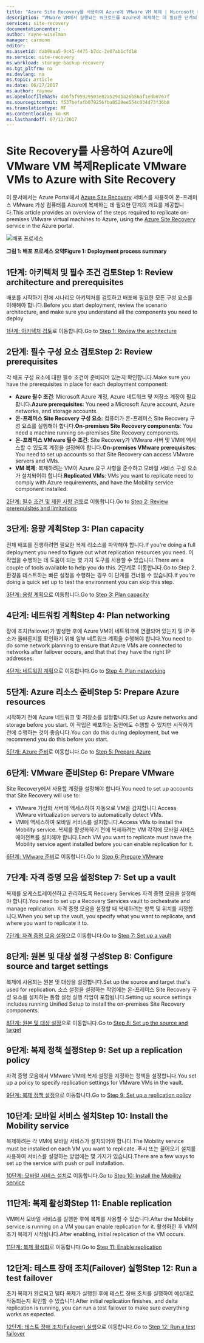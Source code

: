 ```yaml
---
title: "Azure Site Recovery를 사용하여 Azure에 VMware VM 복제 | Microsoft Docs"
description: "VMware VM에서 실행되는 워크로드를 Azure에 복제하는 데 필요한 단계의 개요 제공"
services: site-recovery
documentationcenter: 
author: rayne-wiselman
manager: carmonm
editor: 
ms.assetid: dab98aa5-9c41-4475-b7dc-2e07ab1cfd18
ms.service: site-recovery
ms.workload: storage-backup-recovery
ms.tgt_pltfrm: na
ms.devlang: na
ms.topic: article
ms.date: 06/27/2017
ms.author: raynew
ms.openlocfilehash: db6f5f95929503e82a529dba26b56af1edb0767f
ms.sourcegitcommit: f537befafb079256fba0529ee554c034d73f36b0
ms.translationtype: MT
ms.contentlocale: ko-KR
ms.lasthandoff: 07/11/2017
---
```

# <a name="replicate-vmware-vms-to-azure-with-site-recovery"></a><span data-ttu-id="aff22-103">Site Recovery를 사용하여 Azure에 VMware VM 복제</span><span class="sxs-lookup"><span data-stu-id="aff22-103">Replicate VMware VMs to Azure with Site Recovery</span></span>

<span data-ttu-id="aff22-104">이 문서에서는 Azure Portal에서 [Azure Site Recovery](site-recovery-overview.md) 서비스를 사용하여 온-프레미스 VMware 가상 컴퓨터를 Azure에 복제하는 데 필요한 단계의 개요를 제공합니다.</span><span class="sxs-lookup"><span data-stu-id="aff22-104">This article provides an overview of the steps required to replicate on-premises VMware virtual machines to Azure, using the [Azure Site Recovery](site-recovery-overview.md) service in the Azure portal.</span></span>


![배포 프로세스](./media/vmware-walkthrough-overview/vmware-to-azure-process.png)

<span data-ttu-id="aff22-106">**그림 1: 배포 프로세스 요약**</span><span class="sxs-lookup"><span data-stu-id="aff22-106">**Figure 1: Deployment process summary**</span></span>

## <a name="step-1-review-architecture-and-prerequisites"></a><span data-ttu-id="aff22-107">1단계: 아키텍처 및 필수 조건 검토</span><span class="sxs-lookup"><span data-stu-id="aff22-107">Step 1: Review architecture and prerequisites</span></span>

<span data-ttu-id="aff22-108">배포를 시작하기 전에 시나리오 아키텍처를 검토하고 배포에 필요한 모든 구성 요소를 이해해야 합니다.</span><span class="sxs-lookup"><span data-stu-id="aff22-108">Before you start deployment, review the scenario architecture, and make sure you understand all the components you need to deploy</span></span>

<span data-ttu-id="aff22-109">[1단계: 아키텍처 검토](vmware-walkthrough-architecture.md)로 이동합니다.</span><span class="sxs-lookup"><span data-stu-id="aff22-109">Go to [Step 1: Review the architecture](vmware-walkthrough-architecture.md)</span></span>


## <a name="step-2-review-prerequisites"></a><span data-ttu-id="aff22-110">2단계: 필수 구성 요소 검토</span><span class="sxs-lookup"><span data-stu-id="aff22-110">Step 2: Review prerequisites</span></span>

<span data-ttu-id="aff22-111">각 배포 구성 요소에 대한 필수 조건이 준비되어 있는지 확인합니다.</span><span class="sxs-lookup"><span data-stu-id="aff22-111">Make sure you have the prerequisites in place for each deployment component:</span></span>

- <span data-ttu-id="aff22-112">**Azure 필수 조건**: Microsoft Azure 계정, Azure 네트워크 및 저장소 계정이 필요합니다.</span><span class="sxs-lookup"><span data-stu-id="aff22-112">**Azure prerequisites**: You need a Microsoft Azure account, Azure networks, and storage accounts.</span></span>
- <span data-ttu-id="aff22-113">**온-프레미스 Site Recovery 구성 요소**: 컴퓨터가 온-프레미스 Site Recovery 구성 요소를 실행해야 합니다.</span><span class="sxs-lookup"><span data-stu-id="aff22-113">**On-premises Site Recovery components**: You need a machine running on-premises Site Recovery components.</span></span>
- <span data-ttu-id="aff22-114">**온-프레미스 VMware 필수 조건**: Site Recovery가 VMware 서버 및 VM에 액세스할 수 있도록 계정을 설정해야 합니다.</span><span class="sxs-lookup"><span data-stu-id="aff22-114">**On-premises VMware prerequisites**: You need to set up accounts so that Site Recovery can access VMware servers and VMs.</span></span>
- <span data-ttu-id="aff22-115">**VM 복제**: 복제하려는 VM이 Azure 요구 사항을 준수하고 모바일 서비스 구성 요소가 설치되어야 합니다.</span><span class="sxs-lookup"><span data-stu-id="aff22-115">**Replicated VMs**: VMs you want to replicate need to comply with Azure requirements, and have the Mobility service component installed.</span></span>

<span data-ttu-id="aff22-116">[2단계: 필수 조건 및 제한 사항 검토](vmware-walkthrough-prerequisites.md)로 이동합니다.</span><span class="sxs-lookup"><span data-stu-id="aff22-116">Go to [Step 2: Review prerequisites and limitations](vmware-walkthrough-prerequisites.md)</span></span>

## <a name="step-3-plan-capacity"></a><span data-ttu-id="aff22-117">3단계: 용량 계획</span><span class="sxs-lookup"><span data-stu-id="aff22-117">Step 3: Plan capacity</span></span>

<span data-ttu-id="aff22-118">전체 배포를 진행하려면 필요한 복제 리소스를 파악해야 합니다.</span><span class="sxs-lookup"><span data-stu-id="aff22-118">If you're doing a full deployment you need to figure out what replication resources you need.</span></span> <span data-ttu-id="aff22-119">이 작업을 수행하는 데 도움이 되는 몇 가지 도구를 사용할 수 있습니다.</span><span class="sxs-lookup"><span data-stu-id="aff22-119">There are a couple of tools available to help you do this.</span></span> <span data-ttu-id="aff22-120">2단계로 이동합니다.</span><span class="sxs-lookup"><span data-stu-id="aff22-120">Go to Step 2.</span></span> <span data-ttu-id="aff22-121">환경을 테스트하는 빠른 설정을 수행하는 경우 이 단계를 건너뛸 수 있습니다.</span><span class="sxs-lookup"><span data-stu-id="aff22-121">If you're doing a quick set up to test the environment you can skip this step.</span></span>

<span data-ttu-id="aff22-122">[3단계: 용량 계획](vmware-walkthrough-capacity.md)으로 이동합니다.</span><span class="sxs-lookup"><span data-stu-id="aff22-122">Go to [Step 3: Plan capacity](vmware-walkthrough-capacity.md)</span></span>

## <a name="step-4-plan-networking"></a><span data-ttu-id="aff22-123">4단계: 네트워킹 계획</span><span class="sxs-lookup"><span data-stu-id="aff22-123">Step 4: Plan networking</span></span>

<span data-ttu-id="aff22-124">장애 조치(failover)가 발생한 후에 Azure VM이 네트워크에 연결되어 있는지 및 IP 주소가 올바른지를 확인하기 위해 일부 네트워크 계획을 수행해야 합니다.</span><span class="sxs-lookup"><span data-stu-id="aff22-124">You need to do some network planning to ensure that Azure VMs are connected to networks after failover occurs, and  that that they have the right IP addresses.</span></span>

<span data-ttu-id="aff22-125">[4단계: 네트워킹 계획](vmware-walkthrough-network.md)으로 이동합니다.</span><span class="sxs-lookup"><span data-stu-id="aff22-125">Go to [Step 4: Plan networking](vmware-walkthrough-network.md)</span></span>

##  <a name="step-5-prepare-azure-resources"></a><span data-ttu-id="aff22-126">5단계: Azure 리소스 준비</span><span class="sxs-lookup"><span data-stu-id="aff22-126">Step 5: Prepare Azure resources</span></span>

<span data-ttu-id="aff22-127">시작하기 전에 Azure 네트워크 및 저장소를 설정합니다.</span><span class="sxs-lookup"><span data-stu-id="aff22-127">Set up Azure networks and storage before you start.</span></span> <span data-ttu-id="aff22-128">이 작업은 배포하는 동안에도 수행할 수 있지만 시작하기 전에 수행하는 것이 좋습니다.</span><span class="sxs-lookup"><span data-stu-id="aff22-128">You can do this during deployment, but we recommend you do this before you start.</span></span>

<span data-ttu-id="aff22-129">[5단계: Azure 준비](vmware-walkthrough-prepare-azure.md)로 이동합니다.</span><span class="sxs-lookup"><span data-stu-id="aff22-129">Go to [Step 5: Prepare Azure](vmware-walkthrough-prepare-azure.md)</span></span>


## <a name="step-6-prepare-vmware"></a><span data-ttu-id="aff22-130">6단계: VMware 준비</span><span class="sxs-lookup"><span data-stu-id="aff22-130">Step 6: Prepare VMware</span></span>

<span data-ttu-id="aff22-131">Site Recovery에서 사용할 계정을 설정해야 합니다.</span><span class="sxs-lookup"><span data-stu-id="aff22-131">You need to set up accounts that Site Recovery will use to:</span></span>

- <span data-ttu-id="aff22-132">VMware 가상화 서버에 액세스하여 자동으로 VM을 감지합니다.</span><span class="sxs-lookup"><span data-stu-id="aff22-132">Access VMware virtualization servers to automatically detect VMs.</span></span>
- <span data-ttu-id="aff22-133">VM에 액세스하여 모바일 서비스를 설치합니다.</span><span class="sxs-lookup"><span data-stu-id="aff22-133">Access VMs to install the Mobility service.</span></span> <span data-ttu-id="aff22-134">복제를 활성화하기 전에 복제하려는 VM 각각에 모바일 서비스 에이전트를 설치해야 합니다.</span><span class="sxs-lookup"><span data-stu-id="aff22-134">Each VM you want to replicate must have the Mobility service agent installed before you can enable replication for it.</span></span>

<span data-ttu-id="aff22-135">[6단계: VMware 준비](vmware-walkthrough-prepare-vmware.md)로 이동합니다.</span><span class="sxs-lookup"><span data-stu-id="aff22-135">Go to [Step 6: Prepare VMware](vmware-walkthrough-prepare-vmware.md)</span></span>

## <a name="step-7-set-up-a-vault"></a><span data-ttu-id="aff22-136">7단계: 자격 증명 모음 설정</span><span class="sxs-lookup"><span data-stu-id="aff22-136">Step 7: Set up a vault</span></span>

<span data-ttu-id="aff22-137">복제를 오케스트레이션하고 관리하도록 Recovery Services 자격 증명 모음을 설정해야 합니다.</span><span class="sxs-lookup"><span data-stu-id="aff22-137">You need to set up a Recovery Services vault to orchestrate and manage replication.</span></span> <span data-ttu-id="aff22-138">자격 증명 모음을 설정할 때 복제하려는 항목 및 위치를 지정합니다.</span><span class="sxs-lookup"><span data-stu-id="aff22-138">When you set up the vault, you specify what you want to replicate, and where you want to replicate it to.</span></span>

<span data-ttu-id="aff22-139">[7단계: 자격 증명 모음 설정](vmware-walkthrough-create-vault.md)으로 이동합니다.</span><span class="sxs-lookup"><span data-stu-id="aff22-139">Go to [Step 7: Set up a vault](vmware-walkthrough-create-vault.md)</span></span>

## <a name="step-8-configure-source-and-target-settings"></a><span data-ttu-id="aff22-140">8단계: 원본 및 대상 설정 구성</span><span class="sxs-lookup"><span data-stu-id="aff22-140">Step 8: Configure source and target settings</span></span>

<span data-ttu-id="aff22-141">복제에 사용되는 원본 및 대상을 설정합니다.</span><span class="sxs-lookup"><span data-stu-id="aff22-141">Set up the source and target that's used for replication.</span></span> <span data-ttu-id="aff22-142">소스 설정을 설정하는 작업에는 온-프레미스 Site Recovery 구성 요소를 설치하는 통합 설정 실행 작업이 포함됩니다.</span><span class="sxs-lookup"><span data-stu-id="aff22-142">Setting up source settings includes running Unified Setup to install the on-premises Site Recovery components.</span></span>

<span data-ttu-id="aff22-143">[8단계: 원본 및 대상 설정](vmware-walkthrough-source-target.md)으로 이동합니다.</span><span class="sxs-lookup"><span data-stu-id="aff22-143">Go to [Step 8: Set up the source and target](vmware-walkthrough-source-target.md)</span></span>

## <a name="step-9-set-up-a-replication-policy"></a><span data-ttu-id="aff22-144">9단계: 복제 정책 설정</span><span class="sxs-lookup"><span data-stu-id="aff22-144">Step 9: Set up a replication policy</span></span>

<span data-ttu-id="aff22-145">자격 증명 모음에서 VMware VM에 복제 설정을 지정하는 정책을 설정합니다.</span><span class="sxs-lookup"><span data-stu-id="aff22-145">You set up a policy to specify replication settings for VMware VMs in the vault.</span></span>

<span data-ttu-id="aff22-146">[9단계: 복제 정책 설정](vmware-walkthrough-replication.md)으로 이동합니다.</span><span class="sxs-lookup"><span data-stu-id="aff22-146">Go to [Step 9: Set up a replication policy](vmware-walkthrough-replication.md)</span></span>

## <a name="step-10-install-the-mobility-service"></a><span data-ttu-id="aff22-147">10단계: 모바일 서비스 설치</span><span class="sxs-lookup"><span data-stu-id="aff22-147">Step 10: Install the Mobility service</span></span>

<span data-ttu-id="aff22-148">복제하려는 각 VM에 모바일 서비스가 설치되어야 합니다.</span><span class="sxs-lookup"><span data-stu-id="aff22-148">The Mobility service must be installed on each VM you want to replicate.</span></span> <span data-ttu-id="aff22-149">푸시 또는 끌어오기 설치를 사용하여 서비스를 설정하는 방법에는 몇 가지가 있습니다.</span><span class="sxs-lookup"><span data-stu-id="aff22-149">There are a few ways to set up the service with push or pull installation.</span></span>

<span data-ttu-id="aff22-150">[10단계: 모바일 서비스 설치](vmware-walkthrough-install-mobility.md)로 이동합니다.</span><span class="sxs-lookup"><span data-stu-id="aff22-150">Go to [Step 10: Install the Mobility service](vmware-walkthrough-install-mobility.md)</span></span>

## <a name="step-11-enable-replication"></a><span data-ttu-id="aff22-151">11단계: 복제 활성화</span><span class="sxs-lookup"><span data-stu-id="aff22-151">Step 11: Enable replication</span></span>

<span data-ttu-id="aff22-152">VM에서 모바일 서비스를 실행한 후에 복제를 사용할 수 있습니다.</span><span class="sxs-lookup"><span data-stu-id="aff22-152">After the Mobility service is running on a VM you can enable replication for it.</span></span> <span data-ttu-id="aff22-153">활성화한 후 VM의 초기 복제가 시작됩니다.</span><span class="sxs-lookup"><span data-stu-id="aff22-153">After enabling, initial replication of the VM occurs.</span></span>

<span data-ttu-id="aff22-154">[11단계: 복제 활성화](vmware-walkthrough-enable-replication.md)로 이동합니다.</span><span class="sxs-lookup"><span data-stu-id="aff22-154">Go to [Step 11: Enable replication](vmware-walkthrough-enable-replication.md)</span></span>

## <a name="step-12-run-a-test-failover"></a><span data-ttu-id="aff22-155">12단계: 테스트 장애 조치(Failover) 실행</span><span class="sxs-lookup"><span data-stu-id="aff22-155">Step 12: Run a test failover</span></span>

<span data-ttu-id="aff22-156">초기 복제가 완료되고 델타 복제가 실행된 후에 테스트 장애 조치를 실행하여 예상대로 작동되는지 확인할 수 있습니다.</span><span class="sxs-lookup"><span data-stu-id="aff22-156">After initial replication finishes, and delta replication is running, you can run a test failover to make sure everything works as expected.</span></span>

<span data-ttu-id="aff22-157">[12단계: 테스트 장애 조치(Failover) 실행](vmware-walkthrough-test-failover.md)으로 이동합니다.</span><span class="sxs-lookup"><span data-stu-id="aff22-157">Go to [Step 12: Run a test failover](vmware-walkthrough-test-failover.md)</span></span>
